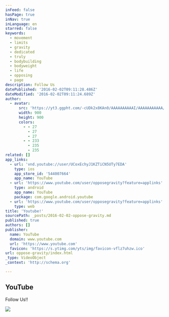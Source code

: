 ```yaml
---
inFeed: false
hasPage: true
inNav: true
inLanguage: en
starred: false
keywords:
  - movement
  - limits
  - gravity
  - dedicated
  - truly
  - bodybuilding
  - bodyweight
  - life
  - opposing
  - page
description: Follow Us
datePublished: '2016-02-02T09:11:28.486Z'
dateModified: '2016-02-02T09:11:24.689Z'
author:
  - avatar:
      src: 'https://yt3.ggpht.com/-cUDk2x8KAn0/AAAAAAAAAAI/AAAAAAAAAAA/iK4aCKEb9U0/s900-c-k-no/photo.jpg'
      width: 900
      height: 900
      colors:
        - - 27
          - 27
          - 27
        - - 233
          - 235
          - 235
related: []
app_links:
  - url: 'vnd.youtube://user/UCoxEchyJ1KZTiCN5UTy7EDA'
    type: ios
    app_store_id: '544007664'
    app_name: YouTube
  - url: 'https://www.youtube.com/user/opposegravity?feature=applinks'
    type: android
    app_name: YouTube
    package: com.google.android.youtube
  - url: 'https://www.youtube.com/user/opposegravity?feature=applinks'
    type: web
title: 'Youtube!'
sourcePath: _posts/2016-02-02-oppose-gravity.md
published: true
authors: []
publisher:
  name: YouTube
  domain: www.youtube.com
  url: 'https://www.youtube.com'
  favicon: 'https://s.ytimg.com/yts/img/favicon-vflz7uhzw.ico'
url: oppose-gravity/index.html
_type: VideoObject
_context: 'http://schema.org'

---
```

<article style=""><h1>YouTube</h1><p>Follow Us!!</p><img src="https://s3-us-west-2.amazonaws.com/the-grid-img/p/da160b6106ff9f5a7f9c3a9a0435b81adbf8033a.jpg" /></article>